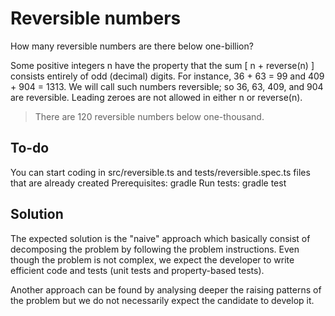 # Reversible numbers
How many reversible numbers are there below one-billion?

Some positive integers n have the property that the sum [ n + reverse(n) ] consists entirely of odd (decimal) digits. For instance, 36 + 63 = 99 and 409 + 904 = 1313. We will call such numbers reversible; so 36, 63, 409, and 904 are reversible. Leading zeroes are not allowed in either n or reverse(n).

> There are 120 reversible numbers below one-thousand.

## To-do

You can start coding in src/reversible.ts and tests/reversible.spec.ts files that are already created
Prerequisites: gradle
Run tests: gradle test

## Solution

The expected solution is the "naive" approach which basically consist of decomposing the problem by following the problem instructions. Even though the problem is not complex, we expect the developer to write efficient code and tests (unit tests and property-based tests).

Another approach can be found by analysing deeper the raising patterns of the problem but we do not necessarily expect the candidate to develop it.
